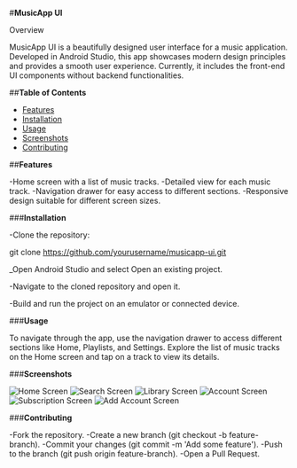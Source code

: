 #**MusicApp UI**

Overview

MusicApp UI is a beautifully designed user interface for a music application. Developed in Android Studio, this app showcases modern design principles and provides a smooth user experience. Currently, it includes the front-end UI components without backend functionalities.

##**Table of Contents**

- [Features](#features)
- [Installation](#installation)
- [Usage](#usage)
- [Screenshots](#screenshots)
- [Contributing](#contributing)

##**Features**

-Home screen with a list of music tracks.
-Detailed view for each music track.
-Navigation drawer for easy access to different sections.
-Responsive design suitable for different screen sizes.


###**Installation**

-Clone the repository:

git clone https://github.com/yourusername/musicapp-ui.git

_Open Android Studio and select Open an existing project.

-Navigate to the cloned repository and open it.

-Build and run the project on an emulator or connected device.

###**Usage**

To navigate through the app, use the navigation drawer to access different sections like Home, Playlists, and Settings. Explore the list of music tracks on the Home screen and tap on a track to view its details.

###**Screenshots**

![Home Screen](./app/public/Screenshot_6_MusicApp.jpg)
![Search Screen](./app/public/Screenshot_5_MusicApp.jpg)
![Library Screen](./app/public/Screenshot_4_MusicApp.jpg)
![Account Screen](./app/public/Screenshot_3_MusicApp.jpg)
![Subscription Screen](./app/public/Screenshot_2_MusicApp.jpg)
![Add Account Screen](./app/public/Screenshot_1_MusicApp.jpg)

###**Contributing**

-Fork the repository.
-Create a new branch (git checkout -b feature-branch).
-Commit your changes (git commit -m 'Add some feature').
-Push to the branch (git push origin feature-branch).
-Open a Pull Request.
